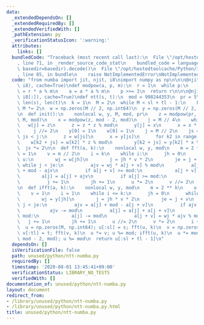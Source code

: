 ```yaml
---
data:
  _extendedDependsOn: []
  _extendedRequiredBy: []
  _extendedVerifiedWith: []
  _pathExtension: py
  _verificationStatusIcon: ':warning:'
  attributes:
    links: []
  bundledCode: "Traceback (most recent call last):\n  File \"/opt/hostedtoolcache/Python/3.8.5/x64/lib/python3.8/site-packages/onlinejudge_verify/documentation/build.py\"\
    , line 71, in _render_source_code_stat\n    bundled_code = language.bundle(stat.path,\
    \ basedir=basedir).decode()\n  File \"/opt/hostedtoolcache/Python/3.8.5/x64/lib/python3.8/site-packages/onlinejudge_verify/languages/python.py\"\
    , line 85, in bundle\n    raise NotImplementedError\nNotImplementedError\n"
  code: "from numba import jit, njit, i8\nimport numpy as np\n\n\n@njit(i8(i8, i8,\
    \ i8), cache=True)\ndef modpow(a, p, m):\n  r = 1\n  while p:\n    if p & 1: r\
    \ = r * a % m\n    a = a * a % m\n    p >>= 1\n  return r\n\n\n@njit(i8[:](i8[:],\
    \ i8[:]), cache=True)\ndef ntt(s, t):\n  mod = 998244353\n  pr = 5\n  sl, tl =\
    \ len(s), len(t)\n  k = 1\n  M = 2\n  while M < sl + tl - 1:\n    k += 1\n   \
    \ M *= 2\n  w = np.zeros(M // 2, np.int64)\n  y = np.zeros(M // 2, np.int64)\n\
    \n  def init():\n    nonlocal w, y, M, mod, pr\n    z = modpow(pr, (mod - 1) //\
    \ M, mod)\n    x = modpow(z, mod - 2, mod)\n    j = M // 4\n    while j:\n   \
    \   w[j] = z\n      z = z * z % mod\n      y[j] = x\n      x = x * x % mod\n \
    \     j //= 2\n    y[0] = 1\n    w[0] = 1\n    j = M // 2\n    js = 2\n    while\
    \ js < j:\n      z = w[js]\n      x = y[js]\n      for k2 in range(js):\n    \
    \    w[k2 + js] = w[k2] * z % mod\n        y[k2 + js] = y[k2] * x % mod\n    \
    \  js *= 2\n\n  def fft(a, k):\n    nonlocal w, y, mod\n    m = 2 ** k\n    u\
    \ = 1\n    v = m // 2\n    i = k\n    while i:\n      jh = 0\n      while jh <\
    \ u:\n        wj = w[jh]\n        j = jh * v * 2\n        je = j + v\n       \
    \ while j < je:\n          ajv = wj * a[j + v] % mod\n          a[j + v] = a[j]\
    \ + mod - ajv\n          if a[j + v] >= mod:\n            a[j + v] -= mod\n  \
    \        a[j] = a[j] + ajv\n          if a[j] >= mod:\n            a[j] -= mod\n\
    \          j += 1\n        jh += 1\n      u *= 2\n      v //= 2\n      i -= 1\n\
    \n  def ifft(a, k):\n    nonlocal w, y, mod\n    m = 2 ** k\n    u = m // 2\n\
    \    v = 1\n    i = 1\n    while i <= k:\n      jh = 0\n      while jh < u:\n\
    \        wj = y[jh]\n        j = jh * v * 2\n        je = j + v\n        while\
    \ j < je:\n          ajv = a[j] + mod - a[j + v]\n          if ajv >= mod:\n \
    \           ajv -= mod\n          a[j] = a[j] + a[j + v]\n          if a[j] >=\
    \ mod:\n            a[j] -= mod\n          a[j + v] = wj * ajv % mod\n       \
    \   j += 1\n        jh += 1\n      u //= 2\n      v *= 2\n      i += 1\n\n  init()\n\
    \  u = np.zeros(M, np.int64); u[:sl] = s; fft(u, k)\n  v = np.zeros(M, np.int64);\
    \ v[:tl] = t; fft(v, k)\n  u *= v; u %= mod; ifft(u, k)\n  u *= modpow(2 ** k,\
    \ mod - 2, mod); u %= mod\n  return u[:sl + tl - 1]\n"
  dependsOn: []
  isVerificationFile: false
  path: unused/python/ntt-numba.py
  requiredBy: []
  timestamp: '2020-08-01 13:45:41+09:00'
  verificationStatus: LIBRARY_NO_TESTS
  verifiedWith: []
documentation_of: unused/python/ntt-numba.py
layout: document
redirect_from:
- /library/unused/python/ntt-numba.py
- /library/unused/python/ntt-numba.py.html
title: unused/python/ntt-numba.py
---
```

